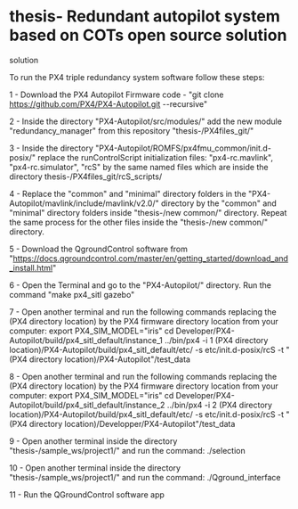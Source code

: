# thesis- Redundant autopilot system based on COTs open source solution
solution

To run the PX4 triple redundancy system software follow these steps:


1 - Download the PX4 Autopilot Firmware code - "git clone https://github.com/PX4/PX4-Autopilot.git --recursive"

2 - Inside the directory "PX4-Autopilot/src/modules/" add the new module "redundancy_manager" from this repository "thesis-/PX4files_git/"

3 - Inside the directory "PX4-Autopilot/ROMFS/px4fmu_common/init.d-posix/" replace the runControlScript initialization files: "px4-rc.mavlink", "px4-rc.simulator", "rcS" by the same named files which are inside the directory thesis-/PX4files_git/rcS_scripts/

4 - Replace the "common" and "minimal" directory folders in the "PX4-Autopilot/mavlink/include/mavlink/v2.0/" directory by the "common" and "minimal" directory folders inside "thesis-/new common/" directory. Repeat the same process for the other files inside the "thesis-/new common/" directory.

5 - Download the QgroundControl software from "https://docs.qgroundcontrol.com/master/en/getting_started/download_and_install.html"

6 - Open the Terminal and go to the "PX4-Autopilot/" directory. Run the command "make px4_sitl gazebo"

7 - Open another terminal and run the following commands replacing the (PX4 directory location) by the PX4 firmware directory location from your computer:
export PX4_SIM_MODEL="iris"
cd Developer/PX4-Autopilot/build/px4_sitl_default/instance_1
../bin/px4 -i 1 (PX4 directory location)/PX4-Autopilot/build/px4_sitl_default/etc/ -s etc/init.d-posix/rcS -t "(PX4 directory location)/PX4-Autopilot"/test_data

8 - Open another terminal and run the following commands replacing the (PX4 directory location) by the PX4 firmware directory location from your computer: 
export PX4_SIM_MODEL="iris"
cd Developer/PX4-Autopilot/build/px4_sitl_default/instance_2
../bin/px4 -i 2 (PX4 directory location)/PX4-Autopilot/build/px4_sitl_default/etc/ -s etc/init.d-posix/rcS -t "(PX4 directory location)/Developper/PX4-Autopilot"/test_data

9 - Open another terminal inside the directory "thesis-/sample_ws/project1/" and run the command:
./selection

10 - Open another terminal inside the directory "thesis-/sample_ws/project1/" and run the command:
./Qground_interface

11 - Run the QGroundControl software app

